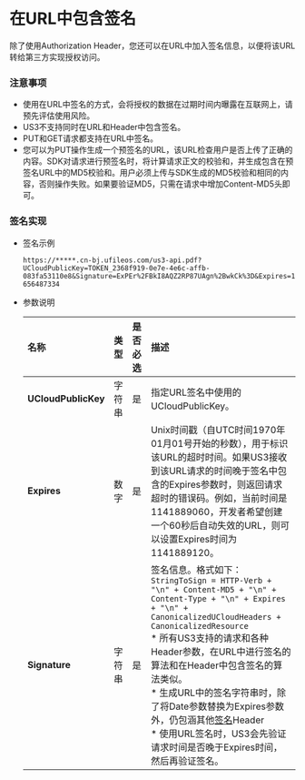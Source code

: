 # 在URL中包含签名

除了使用Authorization Header，您还可以在URL中加入签名信息，以便将该URL转给第三方实现授权访问。

### 注意事项

- 使用在URL中签名的方式，会将授权的数据在过期时间内曝露在互联网上，请预先评估使用风险。
- US3不支持同时在URL和Header中包含签名。
- PUT和GET请求都支持在URL中签名。
- 您可以为PUT操作生成一个预签名的URL，该URL检查用户是否上传了正确的内容。SDK对请求进行预签名时，将计算请求正文的校验和，并生成包含在预签名URL中的MD5校验和。用户必须上传与SDK生成的MD5校验和相同的内容，否则操作失败。如果要验证MD5，只需在请求中增加Content-MD5头即可。

### 签名实现

* 签名示例

  ```https://*****.cn-bj.ufileos.com/us3-api.pdf?UCloudPublicKey=TOKEN_2368f919-0e7e-4e6c-affb-083fa53110e8&Signature=ExPEr%2FBkI8AQZ2RP87UAgn%2BwkCk%3D&Expires=1656487334```

* 参数说明

  | 名称                | 类型   | 是否必选 | 描述                                                         |
  | :------------------ | :----- | :------- | :----------------------------------------------------------- |
  | **UCloudPublicKey** | 字符串 | 是       | 指定URL签名中使用的UCloudPublicKey。                         |
  | **Expires**         | 数字   | 是       | Unix时间戳（自UTC时间1970年01月01号开始的秒数），用于标识该URL的超时时间。如果US3接收到该URL请求的时间晚于签名中包含的Expires参数时，则返回请求超时的错误码。例如，当前时间是1141889060，开发者希望创建一个60秒后自动失效的URL，则可以设置Expires时间为1141889120。 |
  | **Signature**       | 字符串 | 是       | 签名信息。格式如下：<br>```StringToSign = HTTP-Verb + "\n" + Content-MD5 + "\n" +    Content-Type + "\n" + Expires + "\n" +    CanonicalizedUCloudHeaders +    CanonicalizedResource```<br>* 所有US3支持的请求和各种Header参数，在URL中进行签名的算法和在Header中包含签名的算法类似。<br>* 生成URL中的签名字符串时，除了将Date参数替换为Expires参数外，仍包涵其他[签名](https://docs.ucloud.cn/ufile/api/authorization?id=文件管理签名算法)Header<br>* 使用URL签名时，US3会先验证请求时间是否晚于Expires时间，然后再验证签名。 |

